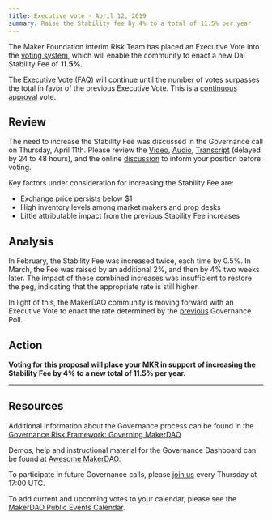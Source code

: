 ```yaml
---
title: Executive vote - April 12, 2019
summary: Raise the Stability fee by 4% to a total of 11.5% per year
---
```

The Maker Foundation Interim Risk Team has placed an Executive Vote into the [voting system](https://vote.makerdao.com/), which will enable the community to enact a new Dai Stability Fee of **11.5%**.

The Executive Vote ([FAQ](https://makerdao.com/en/faq/voting#what-is-executive-voting)) will continue until the number of votes surpasses the total in favor of the previous Executive Vote. This is a [continuous approval](https://github.com/makerdao/community/blob/master/faqs/governance.md#what-is-continuous-approval-voting) vote.

## Review

The need to increase the Stability Fee was discussed in the Governance call on Thursday, April 11th. Please review the [Video](https://youtu.be/XF3loDk2Kfw), [Audio](https://soundcloud.com/makerdao/ep-30-governance-and-risk-meeting?in=makerdao/sets/governance-and-risk), [Transcript](https://community-development.makerdao.com/governance/governance-and-risk-meetings/transcripts) (delayed by 24 to 48 hours), and the online [discussion](https://redd.it/bbvcg7) to inform your position before voting.

Key factors under consideration for increasing the Stability Fee are:

* Exchange price persists below $1
* High inventory levels among market makers and prop desks
* Little attributable impact from the previous Stability Fee increases

## Analysis

In February, the Stability Fee was increased twice, each time by 0.5%. In March, the Fee was raised by an additional 2%, and then by 4% two weeks later. The impact of these combined increases was insufficient to restore the peg, indicating that the appropriate rate is still higher.

In light of this, the MakerDAO community is moving forward with an Executive Vote to enact the rate determined by the [previous](https://vote.makerdao.com/polling) Governance Poll.

## Action

**Voting for this proposal will place your MKR in support of increasing the Stability Fee by 4% to a new total of 11.5% per year.**

---

## Resources

Additional information about the Governance process can be found in the [Governance Risk Framework: Governing MakerDAO](https://blog.makerdao.com/makerdao-governance-risk-framework-part-3/)

Demos, help and instructional material for the Governance Dashboard can be found at [Awesome MakerDAO](https://github.com/makerdao/awesome-makerdao#voting).

To participate in future Governance calls, please [join us](https://www.reddit.com/r/MakerDAO/comments/8xvsiy/new_weekly_meetings_schedule/) every Thursday at 17:00 UTC.

To add current and upcoming votes to your calendar, please see the [MakerDAO Public Events Calendar](https://calendar.google.com/calendar/embed?src=makerdao.com_3efhm2ghipksegl009ktniomdk%40group.calendar.google.com&ctz=America%2FLos_Angeles).